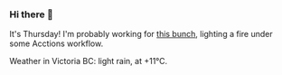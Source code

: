 ### Hi there :wave:

It's Thursday! I'm probably working for [this bunch](https://github.com/kohofinancial), lighting a fire under some Acctions workflow.

Weather in Victoria BC: light rain, at +11°C.
